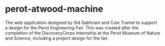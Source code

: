 # perot-atwood-machine

The web application designed by Sid Sabhnani and Cole Tramel to support a design for the Perot Engineering Fair. This was created after the completion of the DiscoveryCorps Internship at the Perot Museum of Nature and Science, including a project design for the fair.
